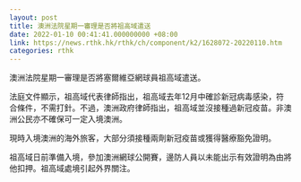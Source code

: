```yaml
---
layout: post
title: 澳洲法院星期一審理是否將祖高域遣送
date: 2022-01-10 00:41:41.000000000 +08:00
link: https://news.rthk.hk/rthk/ch/component/k2/1628072-20220110.htm
categories: rthk
---
```


澳洲法院星期一審理是否將塞爾維亞網球員祖高域遣送。

法庭文件顯示，祖高域代表律師指出，祖高域去年12月中確診新冠病毒感染，符合條件，不需打針。不過，澳洲政府律師指出，祖高域並沒接種過新冠疫苗。非澳洲公民亦不確保可一定入境澳洲。

現時入境澳洲的海外旅客，大部分須接種兩劑新冠疫苗或獲得醫療豁免證明。

祖高域日前準備入境，參加澳洲網球公開賽，邊防人員以未能出示有效證明為由將他扣押。祖高域處境引起外界關注。

